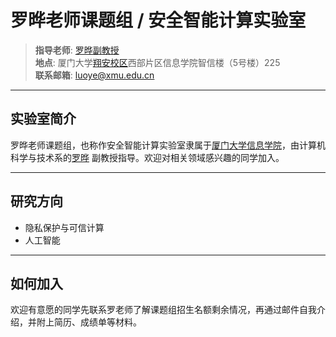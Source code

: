 # 罗晔老师课题组 / 安全智能计算实验室

> **指导老师**: [罗晔副教授](https://informatics.xmu.edu.cn/info/1425/43900.htm)  
> **地点**: 厦门大学[翔安校区](https://xaxq.xmu.edu.cn/)西部片区信息学院智信楼（5号楼）225  
> **联系邮箱**: luoye@xmu.edu.cn  

---

## 实验室简介
罗晔老师课题组，也称作安全智能计算实验室隶属于[厦门大学](https://www.xmu.edu.cn/)[信息学院](https://informatics.xmu.edu.cn/index.htm)，由计算机科学与技术系的[罗晔](https://informatics.xmu.edu.cn/info/1425/43900.htm)  副教授指导。欢迎对相关领域感兴趣的同学加入。

---

## 研究方向
- 隐私保护与可信计算  
- 人工智能

---

## 如何加入
欢迎有意愿的同学先联系罗老师了解课题组招生名额剩余情况，再通过邮件自我介绍，并附上简历、成绩单等材料。

